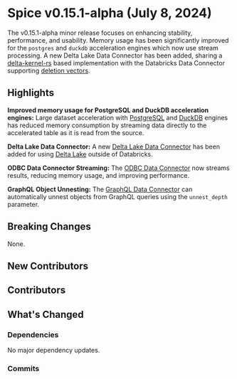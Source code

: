 # Spice v0.15.1-alpha (July 8, 2024)

The v0.15.1-alpha minor release focuses on enhancing stability, performance, and usability. Memory usage has been significantly improved for the `postgres` and `duckdb` acceleration engines which now use stream processing. A new Delta Lake Data Connector has been added, sharing a [delta-kernel-rs](https://github.com/delta-incubator/delta-kernel-rs) based implementation with the Databricks Data Connector supporting [deletion vectors](https://docs.delta.io/latest/delta-deletion-vectors.html).

## Highlights

**Improved memory usage for PostgreSQL and DuckDB acceleration engines:** Large dataset acceleration with [PostgreSQL](https://docs.spiceai.org/data-accelerators/postgres) and [DuckDB](https://docs.spiceai.org/data-accelerators/duckdb) engines has reduced memory consumption by streaming data directly to the accelerated table as it is read from the source.

**Delta Lake Data Connector:** A new [Delta Lake Data Connector](https://docs.spiceai.org/data-connectors/delta-lake) has been added for using [Delta Lake](https://delta.io/) outside of Databricks.

**ODBC Data Connector Streaming:** The [ODBC Data Connector](https://docs.spiceai.org/data-connectors/odbc) now streams results, reducing memory usage, and improving performance.

**GraphQL Object Unnesting:** The [GraphQL Data Connector](https://docs.spiceai.org/data-connectors/graphql) can automatically unnest objects from GraphQL queries using the `unnest_depth` parameter.

## Breaking Changes

None.

## New Contributors

## Contributors

## What's Changed

### Dependencies

No major dependency updates.

### Commits
